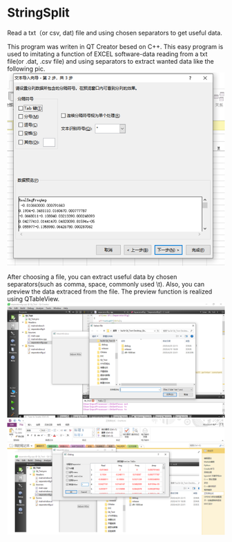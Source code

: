 # StringSplit
Read a txt（or csv, dat) file and using chosen separators to get useful data.  


This program was writen in QT Creator besed on C++. This easy program is used to imitating a function of EXCEL software-data reading from a txt file(or .dat, .csv file) and using separators to extract wanted data like the following pic.
![](https://github.com/liming467/StringSplit/blob/master/excel.png)

After choosing a file, you can extract useful data by chosen separators(such as comma, space, commonly used \t). Also, you can preview the data extraced from the file. The preview function is realized using QTableView. 
![](https://github.com/liming467/StringSplit/blob/master/selectFile.png)
![](https://github.com/liming467/StringSplit/blob/master/separate.png)


